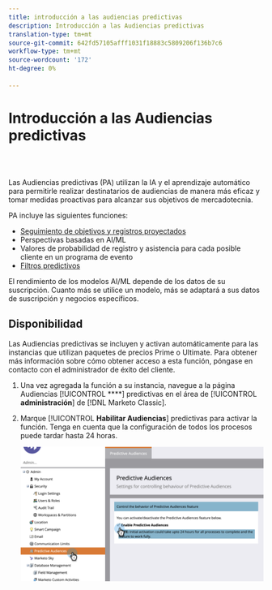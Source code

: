 ```yaml
---
title: introducción a las audiencias predictivas
description: Introducción a las Audiencias predictivas
translation-type: tm+mt
source-git-commit: 642fd57105afff1031f18883c5809206f136b7c6
workflow-type: tm+mt
source-wordcount: '172'
ht-degree: 0%

---
```



# Introducción a las Audiencias predictivas

<br> 

Las Audiencias predictivas (PA) utilizan la IA y el aprendizaje automático para permitirle realizar destinatarios de audiencias de manera más eficaz y tomar medidas proactivas para alcanzar sus objetivos de mercadotecnia.

PA incluye las siguientes funciones:

* [Seguimiento de objetivos y registros proyectados](/help/sky/understanding-goal-tracking-and-projected-registrations.md)
* Perspectivas basadas en AI/ML
* Valores de probabilidad de registro y asistencia para cada posible cliente en un programa de evento
* [Filtros predictivos](/help/sky/predictive-filters.md)

El rendimiento de los modelos AI/ML depende de los datos de su suscripción. Cuanto más se utilice un modelo, más se adaptará a sus datos de suscripción y negocios específicos.

## Disponibilidad

Las Audiencias predictivas se incluyen y activan automáticamente para las instancias que utilizan paquetes de precios Prime o Ultimate. Para obtener más información sobre cómo obtener acceso a esta función, póngase en contacto con el administrador de éxito del cliente.

1. Una vez agregada la función a su instancia, navegue a la página Audiencias [!UICONTROL ****] predictivas en el área de [!UICONTROL **administración**] de [!DNL Marketo Classic].

1. Marque [!UICONTROL **Habilitar Audiencias**] predictivas para activar la función. Tenga en cuenta que la configuración de todos los procesos puede tardar hasta 24 horas.

   ![Imagen uno](/help/sky/assets/predictive-audiences/getting-started-with-predictive-audiences/getting-started-with-predictive-audiences-1.png)
